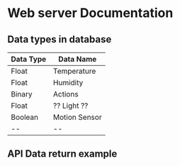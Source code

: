 # Web server Documentation

## Data types in database
|Data Type| Data Name |
|--|--|
| Float | Temperature |
| Float | Humidity |
| Binary | Actions |
| Float | ?? Light ?? |
| Boolean | Motion Sensor|
|--|--|

## API Data return example

